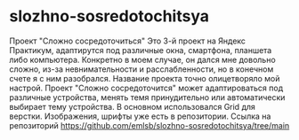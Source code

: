 # slozhno-sosredotochitsya
Проект "Сложно сосредоточиться"
Это 3-й проект на Яндекс Практикум, адаптирутся под различные окна, смартфона, планшета либо компьютера.
Конкретно в моем случае, он дался мне довольно сложно, из-за невнимательности и расслабленности, но в конечном счете я с ним разобрался.
Название проекта точно олицетворяло мой настрой.
Проект "Сложно сосредоточится" может адаптироваться под различные устройства, менять темя принудительно или автоматически выбирает тему устройства.
В основном использовался Grid для верстки. Изображения, шрифты уже есть в репозитории.
Ссылка на репозиторий https://github.com/emlsb/slozhno-sosredotochitsya/tree/main
